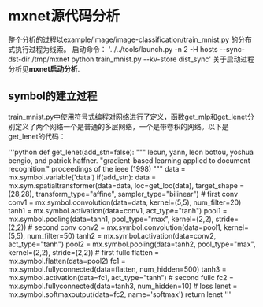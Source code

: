 # mxnet源代码分析
整个分析的过程以example/image/image-classification/train_mnist.py 的分布式执行过程为线索。
启动命令：
'../../tools/launch.py -n 2 -H hosts --sync-dst-dir /tmp/mxnet python  train_mnist.py --kv-store dist_sync'
关于启动过程分析见**mxnet启动分析**.

## symbol的建立过程
train_mnist.py中使用符号式编程对网络进行了定义，函数get_mlp和get_lenet分别定义了两个网络一个是普通的多层网络，一个是带卷积的网络。以下是get_lenet的代码：

'''python
def get_lenet(add_stn=false):
	"""
	lecun, yann, leon bottou, yoshua bengio, and patrick
	haffner. "gradient-based learning applied to document recognition."
	proceedings of the ieee (1998)
	"""
	data = mx.symbol.variable('data')
	if(add_stn):
	    data = mx.sym.spatialtransformer(data=data, loc=get_loc(data), target_shape = (28,28),
	                                     transform_type="affine", sampler_type="bilinear")
	# first conv
	conv1 = mx.symbol.convolution(data=data, kernel=(5,5), num_filter=20)
	tanh1 = mx.symbol.activation(data=conv1, act_type="tanh")
	pool1 = mx.symbol.pooling(data=tanh1, pool_type="max",
	                          kernel=(2,2), stride=(2,2))
	# second conv
	conv2 = mx.symbol.convolution(data=pool1, kernel=(5,5), num_filter=50)
	tanh2 = mx.symbol.activation(data=conv2, act_type="tanh")
	pool2 = mx.symbol.pooling(data=tanh2, pool_type="max",
	                          kernel=(2,2), stride=(2,2))
	# first fullc
	flatten = mx.symbol.flatten(data=pool2)
	fc1 = mx.symbol.fullyconnected(data=flatten, num_hidden=500)
	tanh3 = mx.symbol.activation(data=fc1, act_type="tanh")
	# second fullc
	fc2 = mx.symbol.fullyconnected(data=tanh3, num_hidden=10)
	# loss
	lenet = mx.symbol.softmaxoutput(data=fc2, name='softmax')
	return lenet
'''
